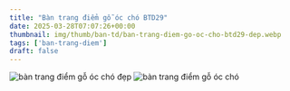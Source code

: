 ```yaml
---
title: "Bàn trang điểm gỗ óc chó BTD29"
date: 2025-03-28T07:07:26+00:00
thumbnail: img/thumb/ban-td/ban-trang-diem-go-oc-cho-btd29-dep.webp
tags: ['ban-trang-diem']
draft: false
---
```

![bàn trang điểm gỗ óc chó đẹp](/img/ban-td/btd29/ban-trang-diem-go-oc-cho-btd29-6.webp)
![bàn trang điểm gỗ óc chó](/img/ban-td/btd29/ban-trang-diem-go-oc-cho-btd29-7.webp)